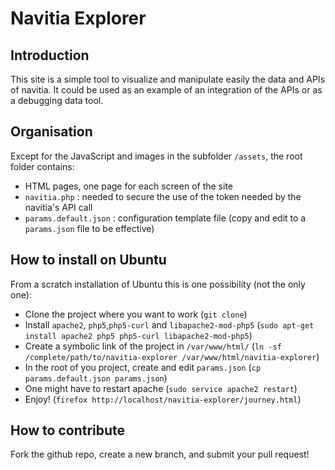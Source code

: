 Navitia Explorer
================

Introduction
------------
This site is a simple tool to visualize and manipulate easily the data and APIs of navitia.
It could be used as an example of an integration of the APIs or as a debugging data tool.

Organisation
------------
Except for the JavaScript and images in the subfolder `/assets`, the root folder contains:
* HTML pages, one page for each screen of the site
* `navitia.php` : needed to secure the use of the token needed by the navitia's API call
* `params.default.json` : configuration template file (copy and edit to a `params.json` file to be effective)

How to install on Ubuntu
------------------------
From a scratch installation of Ubuntu this is one possibility (not the only one):
* Clone the project where you want to work (`git clone`)
* Install `apache2`, `php5`,`php5-curl` and `libapache2-mod-php5` (`sudo apt-get install apache2 php5 php5-curl libapache2-mod-php5`)
* Create a symbolic link of the project in `/var/www/html/` (`ln -sf /complete/path/to/navitia-explorer /var/www/html/navitia-explorer`)
* In the root of you project, create and edit `params.json` (`cp params.default.json params.json`)
* One might have to restart apache (`sudo service apache2 restart`)
* Enjoy! (`firefox http://localhost/navitia-explorer/journey.html`)

How to contribute
-----------------
Fork the github repo, create a new branch, and submit your pull request!
 
